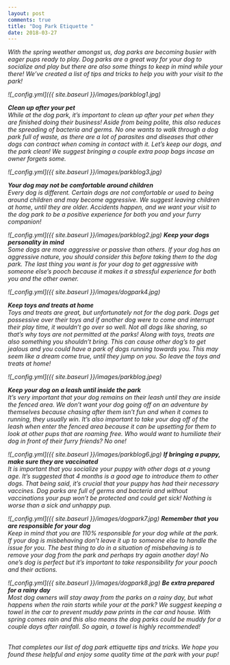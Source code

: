 ```yaml
---
layout: post
comments: true
title: "Dog Park Etiquette "
date: 2018-03-27
---
```

<i>With the spring weather amongst us, dog parks are becoming busier with eager pups ready to play. Dog parks are a great way for your dog to socialize and play but there are also some things to keep in mind while your there! We’ve created a list of tips and tricks to help you with your visit to the park!<i> 

![_config.yml]({{ site.baseurl }}/images/parkblog1.jpg)

**Clean up after your pet**
<br> While at the dog park, it’s important to clean up after your pet when they are finished doing their business! Aside from being polite, this also reduces the spreading of bacteria and germs. No one wants to walk through a dog park full of waste, as there are a lot of parasites and diseases that other dogs can contract when coming in contact with it. Let’s keep our dogs, and the park clean! We suggest bringing a couple extra poop bags incase an owner forgets some. 

![_config.yml]({{ site.baseurl }}/images/parkblog3.jpg)

**Your dog may not be comfortable around children**
<br> Every dog is different. Certain dogs are not comfortable or used to being around children and may become aggressive. We suggest leaving children at home, until they are older. Accidents happen, and we want your visit to the dog park to be a positive experience for both you and your furry companion! 

![_config.yml]({{ site.baseurl }}/images/parkblog2.jpg)
**Keep your dogs personality in mind** 
<br>Some dogs are more aggressive or passive than others. If your dog has an aggressive nature, you should consider this before taking them to the dog park. The last thing you want is for your dog to get aggressive with someone else’s pooch because it makes it a stressful experience for both you and the other owner. 

![_config.yml]({{ site.baseurl }}/images/dogpark4.jpg)

**Keep toys and treats at home**
<br>Toys and treats are great, but unfortunately not for the dog park. Dogs get possessive over their toys and if another dog were to come and interrupt their play time, it wouldn’t go over so well. Not all dogs like sharing, so that’s why toys are not permitted at the parks! Along with toys, treats are also something you shouldn’t bring. This can cause other dog’s to get jealous and you could have a park of dogs running towards you. This may seem like a dream come true, until they jump on you. So leave the toys and treats at home! 

![_config.yml]({{ site.baseurl }}/images/parkblog.jpeg)

**Keep your dog on a leash until inside the park**
<br>It’s very important that your dog remains on their leash until they are inside the fenced area. We don’t want your dog going off on an adventure by themselves because chasing after them isn’t fun and when it comes to running, they usually win. It’s also important to take your dog off of the leash when enter the fenced area because it can be upsetting for them to look at other pups that are roaming free. Who would want to humiliate their dog in front of their furry friends? No one! 

![_config.yml]({{ site.baseurl }}/images/parkblog6.jpg)
**If bringing a puppy, make sure they are vaccinated**
<br>It is important that you socialize your puppy with other dogs at a young age. It’s suggested that 4 months is a good age to introduce them to other dogs. That being said, it’s crucial that your puppy has had their necessary vaccines. Dog parks are full of germs and bacteria and without vaccinations your pup won’t be protected and could get sick! Nothing is worse than a sick and unhappy pup.

![_config.yml]({{ site.baseurl }}/images/dogpark7.jpg)
**Remember that you are responsible for your dog**
<br>Keep in mind that you are 110% responsible for your dog while at the park. If your dog is misbehaving don’t leave it up to someone else to handle the issue for you. The best thing to do in a situation of misbehaving is to remove your dog from the park and perhaps try again another day! No one’s dog is perfect but it’s important to take responsibility for your pooch and their actions.
	
![_config.yml]({{ site.baseurl }}/images/dogpark8.jpg)
**Be extra prepared for a rainy day**
<br>Most dog owners will stay away from the parks on a rainy day, but what happens when the rain starts while your at the park? We suggest keeping a towel in the car to prevent muddy paw prints in the car and house. With spring comes rain and this also means the dog parks could be muddy for a couple days after rainfall. So again, a towel is highly recommended!  

<br> That completes our list of dog park ettiquette tips and tricks. We hope you found these helpful and enjoy some quality time at the park with your pup!
